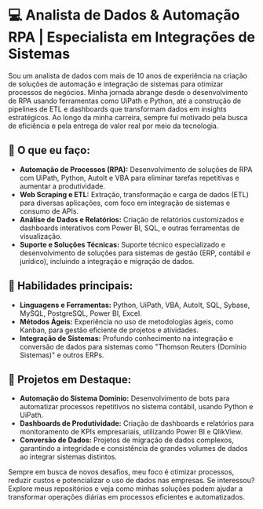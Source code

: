# 💻 Analista de Dados & Automação RPA | Especialista em Integrações de Sistemas

Sou um analista de dados com mais de 10 anos de experiência na criação de soluções de automação e integração de sistemas para otimizar processos de negócios. Minha jornada abrange desde o desenvolvimento de RPA usando ferramentas como UiPath e Python, até a construção de pipelines de ETL e dashboards que transformam dados em insights estratégicos. Ao longo da minha carreira, sempre fui motivado pela busca de eficiência e pela entrega de valor real por meio da tecnologia.

## 🚀 O que eu faço:
- **Automação de Processos (RPA):** Desenvolvimento de soluções de RPA com UiPath, Python, AutoIt e VBA para eliminar tarefas repetitivas e aumentar a produtividade.
- **Web Scraping e ETL:** Extração, transformação e carga de dados (ETL) para diversas aplicações, com foco em integração de sistemas e consumo de APIs.
- **Análise de Dados e Relatórios:** Criação de relatórios customizados e dashboards interativos com Power BI, SQL, e outras ferramentas de visualização.
- **Suporte e Soluções Técnicas:** Suporte técnico especializado e desenvolvimento de soluções para sistemas de gestão (ERP, contábil e jurídico), incluindo a integração e migração de dados.

## 🌟 Habilidades principais:
- **Linguagens e Ferramentas:** Python, UiPath, VBA, AutoIt, SQL, Sybase, MySQL, PostgreSQL, Power BI, Excel.
- **Métodos Ágeis:** Experiência no uso de metodologias ágeis, como Kanban, para gestão eficiente de projetos e atividades.
- **Integração de Sistemas:** Profundo conhecimento na integração e conversão de dados para sistemas como "Thomson Reuters (Domínio Sistemas)" e outros ERPs.

## 🔧 Projetos em Destaque:
- **Automação do Sistema Domínio:** Desenvolvimento de bots para automatizar processos repetitivos no sistema contábil, usando Python e UiPath.
- **Dashboards de Produtividade:** Criação de dashboards e relatórios para monitoramento de KPIs empresariais, utilizando Power BI e QlikView.
- **Conversão de Dados:** Projetos de migração de dados complexos, garantindo a integridade e consistência de grandes volumes de dados ao integrar sistemas distintos.

Sempre em busca de novos desafios, meu foco é otimizar processos, reduzir custos e potencializar o uso de dados nas empresas. Se interessou? Explore meus repositórios e veja como minhas soluções podem ajudar a transformar operações diárias em processos eficientes e automatizados.
